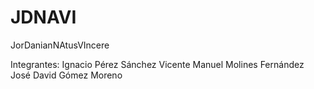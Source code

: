 # JDNAVI
JorDanianNAtusVIncere

Integrantes:
Ignacio Pérez Sánchez
Vicente Manuel Molines Fernández
José David Gómez Moreno